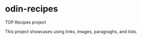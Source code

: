 # odin-recipes
TOP Recipes project

This project showcases using links, images, paragraghs, and lists.